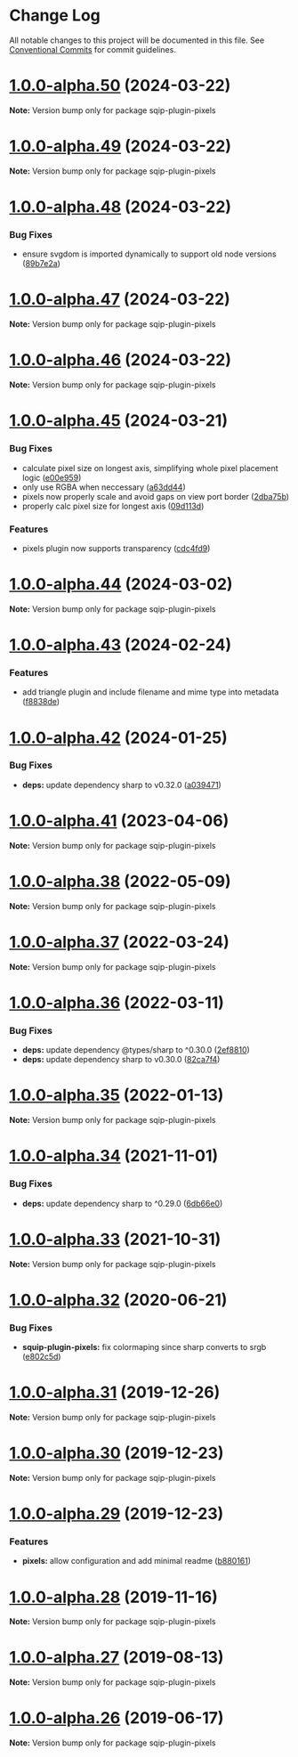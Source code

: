 # Change Log

All notable changes to this project will be documented in this file.
See [Conventional Commits](https://conventionalcommits.org) for commit guidelines.

# [1.0.0-alpha.50](https://github.com/axe312ger/sqip/compare/sqip-plugin-pixels@1.0.0-alpha.49...sqip-plugin-pixels@1.0.0-alpha.50) (2024-03-22)

**Note:** Version bump only for package sqip-plugin-pixels





# [1.0.0-alpha.49](https://github.com/axe312ger/sqip/compare/sqip-plugin-pixels@1.0.0-alpha.48...sqip-plugin-pixels@1.0.0-alpha.49) (2024-03-22)

**Note:** Version bump only for package sqip-plugin-pixels





# [1.0.0-alpha.48](https://github.com/axe312ger/sqip/compare/sqip-plugin-pixels@1.0.0-alpha.47...sqip-plugin-pixels@1.0.0-alpha.48) (2024-03-22)


### Bug Fixes

* ensure svgdom is imported dynamically to support old node versions ([89b7e2a](https://github.com/axe312ger/sqip/commit/89b7e2acc110c943e79b219df3c080adf6780521))





# [1.0.0-alpha.47](https://github.com/axe312ger/sqip/compare/sqip-plugin-pixels@1.0.0-alpha.46...sqip-plugin-pixels@1.0.0-alpha.47) (2024-03-22)

**Note:** Version bump only for package sqip-plugin-pixels





# [1.0.0-alpha.46](https://github.com/axe312ger/sqip/compare/sqip-plugin-pixels@1.0.0-alpha.45...sqip-plugin-pixels@1.0.0-alpha.46) (2024-03-22)

**Note:** Version bump only for package sqip-plugin-pixels





# [1.0.0-alpha.45](https://github.com/axe312ger/sqip/compare/sqip-plugin-pixels@1.0.0-alpha.44...sqip-plugin-pixels@1.0.0-alpha.45) (2024-03-21)


### Bug Fixes

* calculate pixel size on longest axis, simplifying whole pixel placement logic ([e00e959](https://github.com/axe312ger/sqip/commit/e00e9592d74e6bf29a2995a9a68ceefcb634fb7c))
* only use RGBA when neccessary ([a63dd44](https://github.com/axe312ger/sqip/commit/a63dd449451ddf39680ce484773bd24dfa4ea473))
* pixels now properly scale and avoid gaps on view port border ([2dba75b](https://github.com/axe312ger/sqip/commit/2dba75b67d176bd97c6d8a4b28cbd5ed487a256c))
* properly calc pixel size for longest axis ([09d113d](https://github.com/axe312ger/sqip/commit/09d113db90bd3c43aa931b1fac9de0086f901e62))


### Features

* pixels plugin now supports transparency ([cdc4fd9](https://github.com/axe312ger/sqip/commit/cdc4fd9e71f7e57825369937359e8b38f8d0bb8f))





# [1.0.0-alpha.44](https://github.com/axe312ger/sqip/compare/sqip-plugin-pixels@1.0.0-alpha.43...sqip-plugin-pixels@1.0.0-alpha.44) (2024-03-02)

**Note:** Version bump only for package sqip-plugin-pixels





# [1.0.0-alpha.43](https://github.com/axe312ger/sqip/compare/sqip-plugin-pixels@1.0.0-alpha.42...sqip-plugin-pixels@1.0.0-alpha.43) (2024-02-24)


### Features

* add triangle plugin and include filename and mime type into metadata ([f8838de](https://github.com/axe312ger/sqip/commit/f8838dead30932e59bc5f00cb2e2e9e20bf70a40))





# [1.0.0-alpha.42](https://github.com/axe312ger/sqip/compare/sqip-plugin-pixels@1.0.0-alpha.41...sqip-plugin-pixels@1.0.0-alpha.42) (2024-01-25)


### Bug Fixes

* **deps:** update dependency sharp to v0.32.0 ([a039471](https://github.com/axe312ger/sqip/commit/a039471f2268ae2acf044a1894d9144595b55253))





# [1.0.0-alpha.41](https://github.com/axe312ger/sqip/compare/sqip-plugin-pixels@1.0.0-alpha.40...sqip-plugin-pixels@1.0.0-alpha.41) (2023-04-06)

**Note:** Version bump only for package sqip-plugin-pixels





# [1.0.0-alpha.38](https://github.com/axe312ger/sqip/compare/sqip-plugin-pixels@1.0.0-alpha.37...sqip-plugin-pixels@1.0.0-alpha.38) (2022-05-09)

**Note:** Version bump only for package sqip-plugin-pixels





# [1.0.0-alpha.37](https://github.com/axe312ger/sqip/compare/sqip-plugin-pixels@1.0.0-alpha.36...sqip-plugin-pixels@1.0.0-alpha.37) (2022-03-24)

**Note:** Version bump only for package sqip-plugin-pixels





# [1.0.0-alpha.36](https://github.com/axe312ger/sqip/compare/sqip-plugin-pixels@1.0.0-alpha.35...sqip-plugin-pixels@1.0.0-alpha.36) (2022-03-11)


### Bug Fixes

* **deps:** update dependency @types/sharp to ^0.30.0 ([2ef8810](https://github.com/axe312ger/sqip/commit/2ef88105871ccb1c64b8947015fbf41794833c17))
* **deps:** update dependency sharp to v0.30.0 ([82ca7f4](https://github.com/axe312ger/sqip/commit/82ca7f476c805b518eddb31a56683062c6efcc4f))





# [1.0.0-alpha.35](https://github.com/axe312ger/sqip/compare/sqip-plugin-pixels@1.0.0-alpha.34...sqip-plugin-pixels@1.0.0-alpha.35) (2022-01-13)

**Note:** Version bump only for package sqip-plugin-pixels





# [1.0.0-alpha.34](https://github.com/axe312ger/sqip/compare/sqip-plugin-pixels@1.0.0-alpha.33...sqip-plugin-pixels@1.0.0-alpha.34) (2021-11-01)


### Bug Fixes

* **deps:** update dependency sharp to ^0.29.0 ([6db66e0](https://github.com/axe312ger/sqip/commit/6db66e0a1126fd0386895d722047b69beaeaf8c6))





# [1.0.0-alpha.33](https://github.com/axe312ger/sqip/compare/sqip-plugin-pixels@1.0.0-alpha.32...sqip-plugin-pixels@1.0.0-alpha.33) (2021-10-31)

**Note:** Version bump only for package sqip-plugin-pixels





# [1.0.0-alpha.32](https://github.com/axe312ger/sqip/compare/sqip-plugin-pixels@1.0.0-alpha.31...sqip-plugin-pixels@1.0.0-alpha.32) (2020-06-21)


### Bug Fixes

* **squip-plugin-pixels:** fix colormaping since sharp converts to srgb ([e802c5d](https://github.com/axe312ger/sqip/commit/e802c5d5f233e4f2bdb1100c097a4b7d57f6edca))





# [1.0.0-alpha.31](https://github.com/axe312ger/sqip/compare/sqip-plugin-pixels@1.0.0-alpha.30...sqip-plugin-pixels@1.0.0-alpha.31) (2019-12-26)

**Note:** Version bump only for package sqip-plugin-pixels





# [1.0.0-alpha.30](https://github.com/axe312ger/sqip/compare/sqip-plugin-pixels@1.0.0-alpha.29...sqip-plugin-pixels@1.0.0-alpha.30) (2019-12-23)

**Note:** Version bump only for package sqip-plugin-pixels





# [1.0.0-alpha.29](https://github.com/axe312ger/sqip/compare/sqip-plugin-pixels@1.0.0-alpha.28...sqip-plugin-pixels@1.0.0-alpha.29) (2019-12-23)


### Features

* **pixels:** allow configuration and add minimal readme ([b880161](https://github.com/axe312ger/sqip/commit/b880161faa0a53601cd98bc81c899542070587aa))





# [1.0.0-alpha.28](https://github.com/axe312ger/sqip/compare/sqip-plugin-pixels@1.0.0-alpha.27...sqip-plugin-pixels@1.0.0-alpha.28) (2019-11-16)

**Note:** Version bump only for package sqip-plugin-pixels





# [1.0.0-alpha.27](https://github.com/axe312ger/sqip/compare/sqip-plugin-pixels@1.0.0-alpha.26...sqip-plugin-pixels@1.0.0-alpha.27) (2019-08-13)

**Note:** Version bump only for package sqip-plugin-pixels





# [1.0.0-alpha.26](https://github.com/axe312ger/sqip/compare/sqip-plugin-pixels@1.0.0-alpha.25...sqip-plugin-pixels@1.0.0-alpha.26) (2019-06-17)

**Note:** Version bump only for package sqip-plugin-pixels
